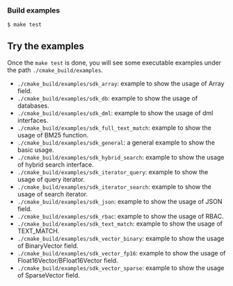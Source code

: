 ### Build examples

```shell
$ make test
```
## Try the examples
Once the `make test` is done, you will see some executable examples under the path `./cmake_build/examples`.
- `./cmake_build/examples/sdk_array`: example to show the usage of Array field.
- `./cmake_build/examples/sdk_db`: example to show the usage of databases.
- `./cmake_build/examples/sdk_dml`: example to show the usage of dml interfaces.
- `./cmake_build/examples/sdk_full_text_match`: example to show the usage of BM25 function.
- `./cmake_build/examples/sdk_general`: a general example to show the basic usage.
- `./cmake_build/examples/sdk_hybrid_search`: example to show the usage of hybrid search interface.
- `./cmake_build/examples/sdk_iterator_query`: example to show the usage of query iterator.
- `./cmake_build/examples/sdk_iterator_search`: example to show the usage of search iterator.
- `./cmake_build/examples/sdk_json`: example to show the usage of JSON field.
- `./cmake_build/examples/sdk_rbac`: example to show the usage of RBAC.
- `./cmake_build/examples/sdk_text_match`: example to show the usage of TEXT_MATCH.
- `./cmake_build/examples/sdk_vector_binary`: example to show the usage of BinaryVector field.
- `./cmake_build/examples/sdk_vector_fp16`: example to show the usage of Float16Vector/BFloat16Vector field.
- `./cmake_build/examples/sdk_vector_sparse`: example to show the usage of SparseVector field.
